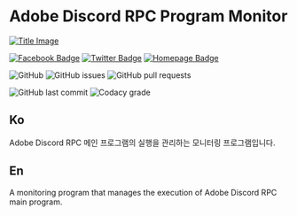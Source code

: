 # Adobe Discord RPC Program Monitor

[![Title Image](https://adobe-discord-rpc.github.io/Adobe-Discord-RPC-Image/images/cover.png)](https://github.com/Adobe-Discord-RPC)

[![Facebook Badge](https://img.shields.io/badge/Follow-Facebook-4267B2?style=for-the-badge)](https://www.facebook.com/adobediscordrpc) [![Twitter Badge](https://img.shields.io/badge/Follow-Twitter-1DA1F2?style=for-the-badge)](https://twitter.com/adobediscordrpc) [![Homepage Badge](https://img.shields.io/badge/Homepage-Click-7289DA?style=for-the-badge)](https://adoberpc.hwahyang.space)

![GitHub](https://img.shields.io/github/license/Adobe-Discord-RPC/Monitor?style=for-the-badge) ![GitHub issues](https://img.shields.io/github/issues/Adobe-Discord-RPC/Monitor?style=for-the-badge) ![GitHub pull requests](https://img.shields.io/github/issues-pr-raw/Adobe-Discord-RPC/Monitor?style=for-the-badge)

![GitHub last commit](https://img.shields.io/github/last-commit/Adobe-Discord-RPC/Monitor?style=for-the-badge) ![Codacy grade](https://img.shields.io/codacy/grade/16ad41cb36cd400cb25162ae4506a035?style=for-the-badge)

## Ko

Adobe Discord RPC 메인 프로그램의 실행을 관리하는 모니터링 프로그램입니다.

## En

A monitoring program that manages the execution of Adobe Discord RPC main program.